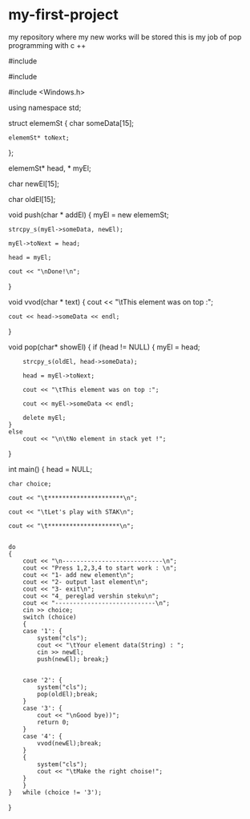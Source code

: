 # my-first-project
my repository where my new works will be stored
this is my job of pop programming with c ++



#include <iostream>
	
#include <cstring>
	
#include <Windows.h>

using namespace std;

struct elememSt
{
	char someData[15];
	
	elememSt* toNext;
};

elememSt* head, * myEl;
	
char newEl[15];
	
char oldEl[15];

void push(char * addEl) 
{
	myEl = new elememSt;
	
	strcpy_s(myEl->someData, newEl);
	
	myEl->toNext = head;
	
	head = myEl;
	
	cout << "\nDone!\n";
}

void vvod(char * text) {
	cout << "\tThis element was on top :";
	
	cout << head->someData << endl;
}

void pop(char* showEl) 
{
	if (head != NULL)
	{
		myEl = head;
	
		strcpy_s(oldEl, head->someData);
	
		head = myEl->toNext;
	
		cout << "\tThis element was on top :";
	
		cout << myEl->someData << endl;
	
		delete myEl;
	}
	else
		cout << "\n\tNo element in stack yet !";
}

int main()
{
	head = NULL;
	
	char choice;
	
	cout << "\t*********************\n";
	
	cout << "\tLet's play with STAK\n";
	
	cout << "\t********************\n";
	

	do
	{
		cout << "\n----------------------------\n";
		cout << "Press 1,2,3,4 to start work : \n";
		cout << "1- add new element\n";
		cout << "2- output last element\n";
		cout << "3- exit\n";
		cout << "4_ pereglad vershin steku\n";
		cout << "----------------------------\n";
		cin >> choice;
		switch (choice)
		{
		case '1': {
			system("cls");
			cout << "\tYour element data(String) : ";
			cin >> newEl;
			push(newEl); break;}


		case '2': {
			system("cls");
			pop(oldEl);break;
		}
		case '3': {
			cout << "\nGood bye))";
			return 0;
		}
		case '4': {
			vvod(newEl);break;
		}
		{
			system("cls");
			cout << "\tMake the right choise!";
		}
		}
	} 	while (choice != '3');
}

